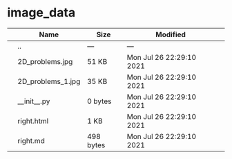 # image_data

<table><thead><tr class="header"><th></th><th>Name</th><th>Size</th><th>Modified</th><th></th></tr></thead><tbody><tr class="odd"><td></td><td><span class="goup">..</span></td><td>—</td><td>—</td><td></td></tr><tr class="even"><td></td><td><span class="name">2D_problems.jpg</span></td><td>51 KB</td><td>Mon Jul 26 22:29:10 2021</td><td></td></tr><tr class="odd"><td></td><td><span class="name">2D_problems_1.jpg</span></td><td>35 KB</td><td>Mon Jul 26 22:29:10 2021</td><td></td></tr><tr class="even"><td></td><td><span class="name">__init__.py</span></td><td>0 bytes</td><td>Mon Jul 26 22:29:10 2021</td><td></td></tr><tr class="odd"><td></td><td><span class="name">right.html</span></td><td>1 KB</td><td>Mon Jul 26 22:29:10 2021</td><td></td></tr><tr class="even"><td></td><td><span class="name">right.md</span></td><td>498 bytes</td><td>Mon Jul 26 22:29:10 2021</td><td></td></tr></tbody></table>
